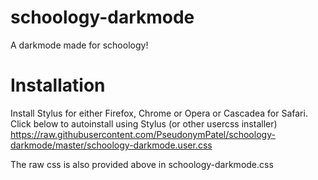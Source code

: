 # schoology-darkmode
A darkmode made for schoology!
# Installation
Install Stylus for either Firefox, Chrome or Opera or Cascadea for Safari.  
Click below to autoinstall using Stylus (or other usercss installer)
https://raw.githubusercontent.com/PseudonymPatel/schoology-darkmode/master/schoology-darkmode.user.css

The raw css is also provided above in schoology-darkmode.css
